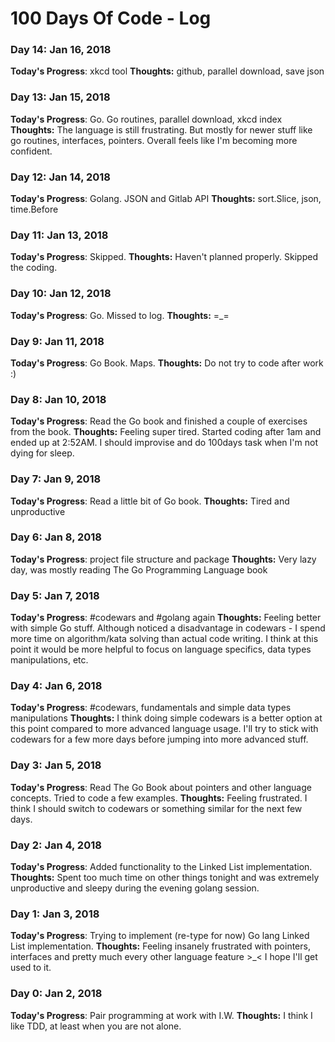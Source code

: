 # 100 Days Of Code - Log

### Day 14: Jan 16, 2018
**Today's Progress**: xkcd tool
**Thoughts:** github, parallel download, save json

### Day 13: Jan 15, 2018
**Today's Progress**: Go. Go routines, parallel download, xkcd index
**Thoughts:** The language is still frustrating. But mostly for newer stuff like go routines, interfaces, pointers. Overall feels like I'm becoming more confident.

### Day 12: Jan 14, 2018
**Today's Progress**: Golang. JSON and Gitlab API
**Thoughts:** sort.Slice, json, time.Before

### Day 11: Jan 13, 2018
**Today's Progress**: Skipped.
**Thoughts:** Haven't planned properly. Skipped the coding.

### Day 10: Jan 12, 2018
**Today's Progress**: Go. Missed to log.
**Thoughts:** =_=

### Day 9: Jan 11, 2018
**Today's Progress**: Go Book. Maps.
**Thoughts:** Do not try to code after work :)

### Day 8: Jan 10, 2018
**Today's Progress**: Read the Go book and finished a couple of exercises from the book.
**Thoughts:** Feeling super tired. Started coding after 1am and ended up at 2:52AM. I should improvise and do 100days task when I'm not dying for sleep.

### Day 7: Jan 9, 2018
**Today's Progress**: Read a little bit of Go book.
**Thoughts:** Tired and unproductive

### Day 6: Jan 8, 2018
**Today's Progress**: project file structure and package
**Thoughts:** Very lazy day, was mostly reading The Go Programming Language book

### Day 5: Jan 7, 2018
**Today's Progress**: #codewars and #golang again
**Thoughts:** Feeling better with simple Go stuff. Although noticed a disadvantage in codewars - I spend more time on algorithm/kata solving than actual code writing. I think at this point it would be more helpful to focus on language specifics, data types manipulations, etc.

### Day 4: Jan 6, 2018
**Today's Progress**: #codewars, fundamentals and simple data types manipulations
**Thoughts:** I think doing simple codewars is a better option at this point compared to more advanced language usage. I'll try to stick with codewars for a few more days before jumping into more advanced stuff.

### Day 3: Jan 5, 2018
**Today's Progress**: Read The Go Book about pointers and other language concepts. Tried to code a few examples.
**Thoughts:** Feeling frustrated. I think I should switch to codewars or something similar for the next few days.

### Day 2: Jan 4, 2018
**Today's Progress**: Added functionality to the Linked List implementation.
**Thoughts:** Spent too much time on other things tonight and was extremely unproductive and sleepy during the evening golang session.

### Day 1: Jan 3, 2018
**Today's Progress**: Trying to implement (re-type for now) Go lang Linked List implementation.
**Thoughts:** Feeling insanely frustrated with pointers, interfaces and pretty much every other language feature >_< I hope I'll get used to it.

### Day 0: Jan 2, 2018
**Today's Progress**: Pair programming at work with I.W.
**Thoughts:** I think I like TDD, at least when you are not alone.
